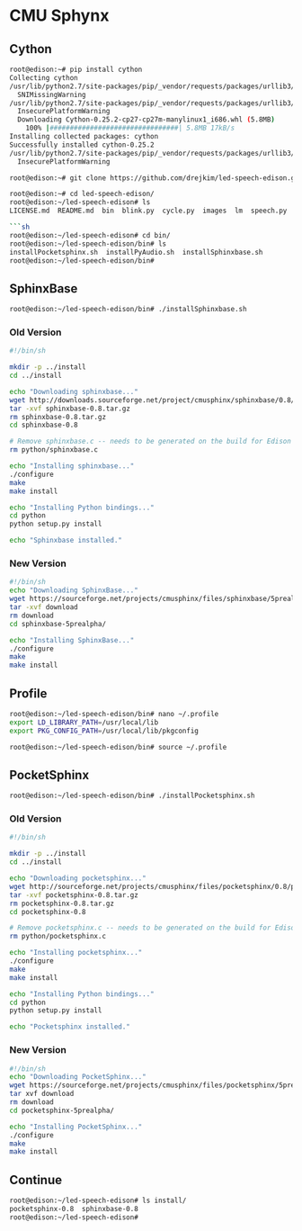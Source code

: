 # CMU Sphynx

## Cython

```sh
root@edison:~# pip install cython
Collecting cython
/usr/lib/python2.7/site-packages/pip/_vendor/requests/packages/urllib3/util/ssl_.py:318: SNIMissingWarning: An HTTPS requ.
  SNIMissingWarning
/usr/lib/python2.7/site-packages/pip/_vendor/requests/packages/urllib3/util/ssl_.py:122: InsecurePlatformWarning: A true .
  InsecurePlatformWarning
  Downloading Cython-0.25.2-cp27-cp27m-manylinux1_i686.whl (5.8MB)
    100% |################################| 5.8MB 17kB/s 
Installing collected packages: cython
Successfully installed cython-0.25.2
/usr/lib/python2.7/site-packages/pip/_vendor/requests/packages/urllib3/util/ssl_.py:122: InsecurePlatformWarning: A true .
  InsecurePlatformWarning
```

```sh
root@edison:~# git clone https://github.com/drejkim/led-speech-edison.git
```

```sh
root@edison:~# cd led-speech-edison/
root@edison:~/led-speech-edison# ls
LICENSE.md  README.md  bin  blink.py  cycle.py  images  lm  speech.py

```sh
root@edison:~/led-speech-edison# cd bin/
root@edison:~/led-speech-edison/bin# ls
installPocketsphinx.sh  installPyAudio.sh  installSphinxbase.sh
root@edison:~/led-speech-edison/bin# 
```

## SphinxBase

```sh
root@edison:~/led-speech-edison/bin# ./installSphinxbase.sh
```

### Old Version

```sh
#!/bin/sh

mkdir -p ../install
cd ../install

echo "Downloading sphinxbase..."
wget http://downloads.sourceforge.net/project/cmusphinx/sphinxbase/0.8/sphinxbase-0.8.tar.gz
tar -xvf sphinxbase-0.8.tar.gz
rm sphinxbase-0.8.tar.gz
cd sphinxbase-0.8

# Remove sphinxbase.c -- needs to be generated on the build for Edison
rm python/sphinxbase.c

echo "Installing sphinxbase..."
./configure
make
make install

echo "Installing Python bindings..."
cd python
python setup.py install

echo "Sphinxbase installed."
```

### New Version

```sh
#!/bin/sh
echo "Downloading SphinxBase..."
wget https://sourceforge.net/projects/cmusphinx/files/sphinxbase/5prealpha/sphinxbase-5prealpha.tar.gz/download
tar -xvf download
rm download
cd sphinxbase-5prealpha/

echo "Installing SphinxBase..."
./configure
make
make install
```

## Profile

```sh
root@edison:~/led-speech-edison/bin# nano ~/.profile
export LD_LIBRARY_PATH=/usr/local/lib
export PKG_CONFIG_PATH=/usr/local/lib/pkgconfig
```

```sh
root@edison:~/led-speech-edison/bin# source ~/.profile
```

## PocketSphinx

```sh
root@edison:~/led-speech-edison/bin# ./installPocketsphinx.sh
```

### Old Version

```sh
#!/bin/sh

mkdir -p ../install
cd ../install

echo "Downloading pocketsphinx..."
wget http://sourceforge.net/projects/cmusphinx/files/pocketsphinx/0.8/pocketsphinx-0.8.tar.gz
tar -xvf pocketsphinx-0.8.tar.gz
rm pocketsphinx-0.8.tar.gz
cd pocketsphinx-0.8

# Remove pocketsphinx.c -- needs to be generated on the build for Edison
rm python/pocketsphinx.c

echo "Installing pocketsphinx..."
./configure
make
make install

echo "Installing Python bindings..."
cd python
python setup.py install

echo "Pocketsphinx installed."
```

### New Version

```sh
#!/bin/sh
echo "Downloading PocketSphinx..."
wget https://sourceforge.net/projects/cmusphinx/files/pocketsphinx/5prealpha/pocketsphinx-5prealpha.tar.gz/download
tar xvf download
rm download
cd pocketsphinx-5prealpha/

echo "Installing PocketSphinx..."
./configure
make
make install
```

## Continue

```sh
root@edison:~/led-speech-edison# ls install/
pocketsphinx-0.8  sphinxbase-0.8
root@edison:~/led-speech-edison# 
```





